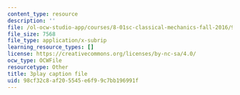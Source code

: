 ```yaml
---
content_type: resource
description: ''
file: /ol-ocw-studio-app/courses/8-01sc-classical-mechanics-fall-2016/98cf32c8af205545e6f99c7bb196991f_NiCMMn12CIs.srt
file_size: 7568
file_type: application/x-subrip
learning_resource_types: []
license: https://creativecommons.org/licenses/by-nc-sa/4.0/
ocw_type: OCWFile
resourcetype: Other
title: 3play caption file
uid: 98cf32c8-af20-5545-e6f9-9c7bb196991f
---
```

